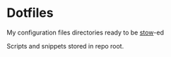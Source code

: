 # Dotfiles

My configuration files directories ready to be [stow](http://www.gnu.org/software/stow/)-ed

Scripts and snippets stored in repo root.

